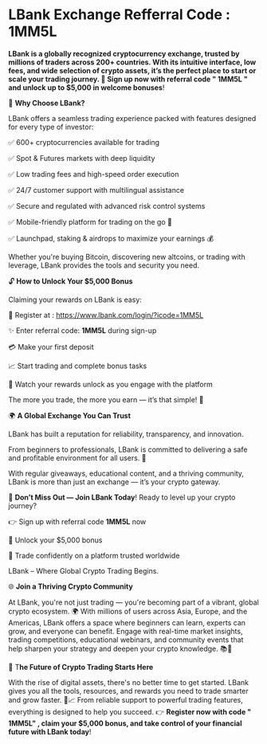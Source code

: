# LBank Exchange Refferral Code : 1MM5L

**LBank is a globally recognized cryptocurrency exchange, trusted by millions of traders across 200+ countries. With its intuitive interface, low fees, and wide selection of crypto assets, it’s the perfect place to start or scale your trading journey.  🎁 Sign up now with referral code " 1MM5L " and unlock up to $5,000 in welcome bonuses**!

🌟 **Why Choose LBank?**

LBank offers a seamless trading experience packed with features designed for every type of investor:

✅ 600+ cryptocurrencies available for trading

✅ Spot & Futures markets with deep liquidity

✅ Low trading fees and high-speed order execution

✅ 24/7 customer support with multilingual assistance

✅ Secure and regulated with advanced risk control systems

✅ Mobile-friendly platform for trading on the go 📱

✅ Launchpad, staking & airdrops to maximize your earnings 💰

Whether you're buying Bitcoin, discovering new altcoins, or trading with leverage, LBank provides the tools and security you need.

🔓 **How to Unlock Your $5,000 Bonus**

Claiming your rewards on LBank is easy:

📝 Register at  : https://www.lbank.com/login/?icode=1MM5L

✨ Enter referral code: **1MM5L** during sign-up

💳 Make your first deposit

📈 Start trading and complete bonus tasks

🎉 Watch your rewards unlock as you engage with the platform

The more you trade, the more you earn — it’s that simple! 🔄

🌍 **A Global Exchange You Can Trust**

LBank has built a reputation for reliability, transparency, and innovation.

From beginners to professionals, LBank is committed to delivering a safe and profitable environment for all users. 💼

With regular giveaways, educational content, and a thriving community, LBank is more than just an exchange — it’s your crypto gateway.

🎯 **Don’t Miss Out — Join LBank Today**!
Ready to level up your crypto journey?

👉 Sign up with referral code **1MM5L** now

🎁 Unlock your $5,000 bonus

🔐 Trade confidently on a platform trusted worldwide

LBank – Where Global Crypto Trading Begins.

🌐 **Join a Thriving Crypto Community**

At LBank, you're not just trading — you're becoming part of a vibrant, global crypto ecosystem. 🌍
With millions of users across Asia, Europe, and the Americas, LBank offers a space where beginners can learn, experts can grow, and everyone can benefit.
Engage with real-time market insights, trading competitions, educational webinars, and community events that help sharpen your strategy and deepen your crypto knowledge. 📚💬

🚀 T**he Future of Crypto Trading Starts Here**

With the rise of digital assets, there's no better time to get started.
LBank gives you all the tools, resources, and rewards you need to trade smarter and grow faster. 🔧📈
From reliable support to powerful trading features, everything is designed to help you succeed.
👉 **Register now with code " 1MM5L" , claim your $5,000 bonus, and take control of your financial future with LBank today**!
